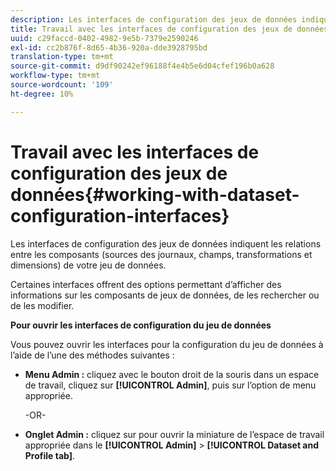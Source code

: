 ```yaml
---
description: Les interfaces de configuration des jeux de données indiquent les relations entre les composants (sources des journaux, champs, transformations et dimensions) de votre jeu de données.
title: Travail avec les interfaces de configuration des jeux de données
uuid: c29faccd-0402-4982-9e5b-7379e2590246
exl-id: cc2b876f-8d65-4b36-920a-dde3928795bd
translation-type: tm+mt
source-git-commit: d9df90242ef96188f4e4b5e6d04cfef196b0a628
workflow-type: tm+mt
source-wordcount: '109'
ht-degree: 10%

---
```


# Travail avec les interfaces de configuration des jeux de données{#working-with-dataset-configuration-interfaces}

Les interfaces de configuration des jeux de données indiquent les relations entre les composants (sources des journaux, champs, transformations et dimensions) de votre jeu de données.

Certaines interfaces offrent des options permettant d’afficher des informations sur les composants de jeux de données, de les rechercher ou de les modifier.

**Pour ouvrir les interfaces de configuration du jeu de données**

Vous pouvez ouvrir les interfaces pour la configuration du jeu de données à l’aide de l’une des méthodes suivantes :

* **Menu Admin :** cliquez avec le bouton droit de la souris dans un espace de travail, cliquez sur  **[!UICONTROL Admin]**, puis sur l’option de menu appropriée.

   -OR-

* **Onglet Admin :** cliquez sur pour ouvrir la miniature de l’espace de travail appropriée dans le  **[!UICONTROL Admin]** >  **[!UICONTROL Dataset and Profile tab]**.
